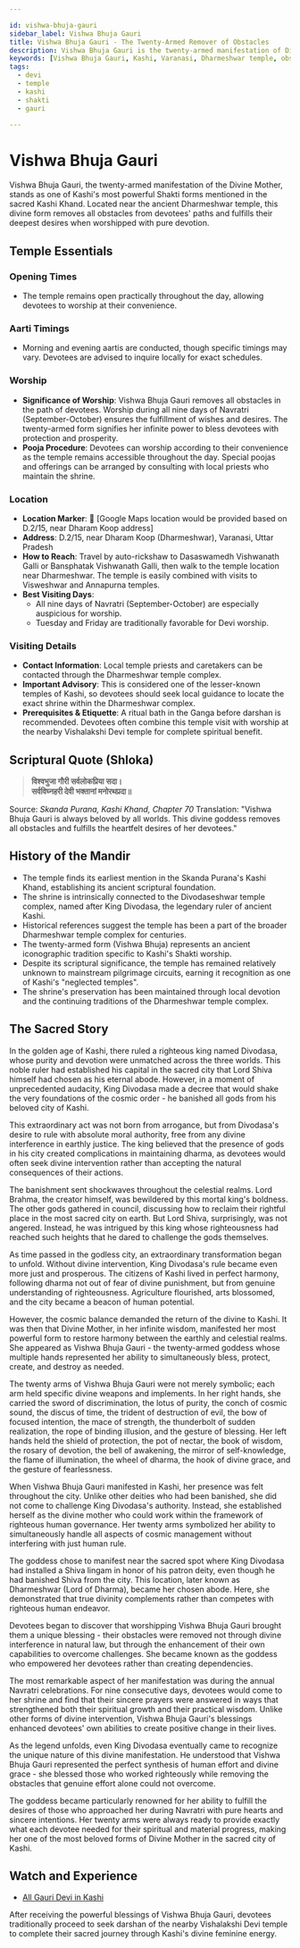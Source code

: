 ```yaml
---

id: vishwa-bhuja-gauri
sidebar_label: Vishwa Bhuja Gauri
title: Vishwa Bhuja Gauri - The Twenty-Armed Remover of Obstacles
description: Vishwa Bhuja Gauri is the twenty-armed manifestation of Divine Mother who removes all obstacles and fulfills the desires of her devotees.
keywords: [Vishwa Bhuja Gauri, Kashi, Varanasi, Dharmeshwar temple, obstacle remover]
tags:
  - devi
  - temple
  - kashi
  - shakti
  - gauri

---
```


# Vishwa Bhuja Gauri

Vishwa Bhuja Gauri, the twenty-armed manifestation of the Divine Mother, stands as one of Kashi's most powerful Shakti forms mentioned in the sacred Kashi Khand. Located near the ancient Dharmeshwar temple, this divine form removes all obstacles from devotees' paths and fulfills their deepest desires when worshipped with pure devotion.

## Temple Essentials

### Opening Times

  * The temple remains open practically throughout the day, allowing devotees to worship at their convenience.

### Aarti Timings

  * Morning and evening aartis are conducted, though specific timings may vary. Devotees are advised to inquire locally for exact schedules.

### Worship

  * **Significance of Worship**: Vishwa Bhuja Gauri removes all obstacles in the path of devotees. Worship during all nine days of Navratri (September-October) ensures the fulfillment of wishes and desires. The twenty-armed form signifies her infinite power to bless devotees with protection and prosperity.
  * **Pooja Procedure**: Devotees can worship according to their convenience as the temple remains accessible throughout the day. Special poojas and offerings can be arranged by consulting with local priests who maintain the shrine.

### Location

  * **Location Marker**: 📍 [Google Maps location would be provided based on D.2/15, near Dharam Koop address]
  * **Address**: D.2/15, near Dharam Koop (Dharmeshwar), Varanasi, Uttar Pradesh
  * **How to Reach**: Travel by auto-rickshaw to Dasaswamedh Vishwanath Galli or Bansphatak Vishwanath Galli, then walk to the temple location near Dharmeshwar. The temple is easily combined with visits to Visweshwar and Annapurna temples.
  * **Best Visiting Days**:
      * All nine days of Navratri (September-October) are especially auspicious for worship.
      * Tuesday and Friday are traditionally favorable for Devi worship.

### Visiting Details

  * **Contact Information**: Local temple priests and caretakers can be contacted through the Dharmeshwar temple complex.
  * **Important Advisory**: This is considered one of the lesser-known temples of Kashi, so devotees should seek local guidance to locate the exact shrine within the Dharmeshwar complex.
  * **Prerequisites & Etiquette**: A ritual bath in the Ganga before darshan is recommended. Devotees often combine this temple visit with worship at the nearby Vishalakshi Devi temple for complete spiritual benefit.

## Scriptural Quote (Shloka)

> **विश्वभुजा गौरी सर्वलोकप्रिया सदा।** <br/>
> **सर्वविघ्नहरी देवी भक्तानां मनोरथप्रदा॥**

Source: *Skanda Purana, Kashi Khand, Chapter 70*
Translation: "Vishwa Bhuja Gauri is always beloved by all worlds. This divine goddess removes all obstacles and fulfills the heartfelt desires of her devotees."

## History of the Mandir

  * The temple finds its earliest mention in the Skanda Purana's Kashi Khand, establishing its ancient scriptural foundation.
  * The shrine is intrinsically connected to the Divodaseshwar temple complex, named after King Divodasa, the legendary ruler of ancient Kashi.
  * Historical references suggest the temple has been a part of the broader Dharmeshwar temple complex for centuries.
  * The twenty-armed form (Vishwa Bhuja) represents an ancient iconographic tradition specific to Kashi's Shakti worship.
  * Despite its scriptural significance, the temple has remained relatively unknown to mainstream pilgrimage circuits, earning it recognition as one of Kashi's "neglected temples".
  * The shrine's preservation has been maintained through local devotion and the continuing traditions of the Dharmeshwar temple complex.

## The Sacred Story 
In the golden age of Kashi, there ruled a righteous king named Divodasa, whose purity and devotion were unmatched across the three worlds. This noble ruler had established his capital in the sacred city that Lord Shiva himself had chosen as his eternal abode. However, in a moment of unprecedented audacity, King Divodasa made a decree that would shake the very foundations of the cosmic order - he banished all gods from his beloved city of Kashi.

This extraordinary act was not born from arrogance, but from Divodasa's desire to rule with absolute moral authority, free from any divine interference in earthly justice. The king believed that the presence of gods in his city created complications in maintaining dharma, as devotees would often seek divine intervention rather than accepting the natural consequences of their actions.

The banishment sent shockwaves throughout the celestial realms. Lord Brahma, the creator himself, was bewildered by this mortal king's boldness. The other gods gathered in council, discussing how to reclaim their rightful place in the most sacred city on earth. But Lord Shiva, surprisingly, was not angered. Instead, he was intrigued by this king whose righteousness had reached such heights that he dared to challenge the gods themselves.

As time passed in the godless city, an extraordinary transformation began to unfold. Without divine intervention, King Divodasa's rule became even more just and prosperous. The citizens of Kashi lived in perfect harmony, following dharma not out of fear of divine punishment, but from genuine understanding of righteousness. Agriculture flourished, arts blossomed, and the city became a beacon of human potential.

However, the cosmic balance demanded the return of the divine to Kashi. It was then that Divine Mother, in her infinite wisdom, manifested her most powerful form to restore harmony between the earthly and celestial realms. She appeared as Vishwa Bhuja Gauri - the twenty-armed goddess whose multiple hands represented her ability to simultaneously bless, protect, create, and destroy as needed.

The twenty arms of Vishwa Bhuja Gauri were not merely symbolic; each arm held specific divine weapons and implements. In her right hands, she carried the sword of discrimination, the lotus of purity, the conch of cosmic sound, the discus of time, the trident of destruction of evil, the bow of focused intention, the mace of strength, the thunderbolt of sudden realization, the rope of binding illusion, and the gesture of blessing. Her left hands held the shield of protection, the pot of nectar, the book of wisdom, the rosary of devotion, the bell of awakening, the mirror of self-knowledge, the flame of illumination, the wheel of dharma, the hook of divine grace, and the gesture of fearlessness.

When Vishwa Bhuja Gauri manifested in Kashi, her presence was felt throughout the city. Unlike other deities who had been banished, she did not come to challenge King Divodasa's authority. Instead, she established herself as the divine mother who could work within the framework of righteous human governance. Her twenty arms symbolized her ability to simultaneously handle all aspects of cosmic management without interfering with just human rule.

The goddess chose to manifest near the sacred spot where King Divodasa had installed a Shiva lingam in honor of his patron deity, even though he had banished Shiva from the city. This location, later known as Dharmeshwar (Lord of Dharma), became her chosen abode. Here, she demonstrated that true divinity complements rather than competes with righteous human endeavor.

Devotees began to discover that worshipping Vishwa Bhuja Gauri brought them a unique blessing - their obstacles were removed not through divine interference in natural law, but through the enhancement of their own capabilities to overcome challenges. She became known as the goddess who empowered her devotees rather than creating dependencies.

The most remarkable aspect of her manifestation was during the annual Navratri celebrations. For nine consecutive days, devotees would come to her shrine and find that their sincere prayers were answered in ways that strengthened both their spiritual growth and their practical wisdom. Unlike other forms of divine intervention, Vishwa Bhuja Gauri's blessings enhanced devotees' own abilities to create positive change in their lives.

As the legend unfolds, even King Divodasa eventually came to recognize the unique nature of this divine manifestation. He understood that Vishwa Bhuja Gauri represented the perfect synthesis of human effort and divine grace - she blessed those who worked righteously while removing the obstacles that genuine effort alone could not overcome.

The goddess became particularly renowned for her ability to fulfill the desires of those who approached her during Navratri with pure hearts and sincere intentions. Her twenty arms were always ready to provide exactly what each devotee needed for their spiritual and material progress, making her one of the most beloved forms of Divine Mother in the sacred city of Kashi.

## Watch and Experience

  * [All Gauri Devi in Kashi](https://www.youtube.com/watch?v=ILu8ctUCQ6k)

After receiving the powerful blessings of Vishwa Bhuja Gauri, devotees traditionally proceed to seek darshan of the nearby Vishalakshi Devi temple to complete their sacred journey through Kashi's divine feminine energy.